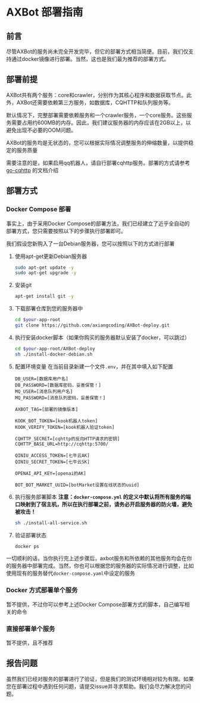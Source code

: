 # AXBot 部署指南

## 前言

尽管AXBot的服务尚未完全开发完毕，但它的部署方式相当简便。目前，我们仅支持通过docker镜像进行部署。当然，这也是我们最为推荐的部署方式。

## 部署前提

AXBot共有两个服务：core和crawler，分别作为其核心程序和数据获取节点。此外，AXBot还需要依赖第三方服务，如数据库，CQHTTP和队列服务等。

默认情况下，完整部署需要依赖服务和一个crawler服务，一个core服务。这些服务需要占用约600MB的内存。因此，我们建议服务器的内存应该在2GB以上，以避免出现不必要的OOM问题。

AXBot的服务均是无状态的，您可以根据实际情况调整服务的伸缩数量，以提供稳定的服务质量

需要注意的是，如果启用qq机器人，请自行部署cqhttp服务。部署的方式请参考 [go-cqhttp](https://github.com/Mrs4s/go-cqhttp) 的文档介绍

## 部署方式

### Docker Compose 部署

事实上，由于采用Docker Compose的部署方法，我们已经建立了近乎全自动的部署方式，您只需要按照以下的步骤执行部署即可。

我们假设您新购入了一台Debian服务器，您可以按照以下的方式进行部署

1. 使用apt-get更新Debian服务器
   ```bash
   sudo apt-get update -y
   sudo apt-get upgrade -y
   ```

2. 安装git
   ```bash
   apt-get install git -y
   ```

3. 下载部署仓库到您的服务器中
   ```bash
   cd $your-app-root
   git clone https://github.com/axiangcoding/AXBot-deploy.git
   ```

4. 执行安装docker脚本（如果你购买的服务器默认安装了docker，可以跳过）
   ```bash
   cd $your-app-root/AXBot-deploy
   sh ./install-docker-debian.sh
   ```

5. 配置环境变量
   在当前目录新建一个文件`.env`，并在其中填入如下配置
   
   
   ```
   DB_USER=[数据库用户名]
   DB_PASSWORD=[数据库密码，妥善保管！]
   MQ_USER=[消息队列用户名]
   MQ_PASSWORD=[消息队列密码，妥善保管！]
   
   AXBOT_TAG=[部署的镜像版本]
   
   KOOK_BOT_TOKEN=[kook机器人token]
   KOOK_VERIFY_TOKEN=[kook机器人验证token]
   
   CQHTTP_SECRET=[cqhttp的反向HTTP请求的密钥]
   CQHTTP_BASE_URL=http://cqhttp:5700/
   
   QINIU_ACCESS_TOKEN=[七牛云AK]
   QINIU_SECRET_TOKEN=[七牛云SK]
   
   OPENAI_API_KEY=[openai的AK]
   
   BOT_BOT_MARKET_UUID=[botMarket设置在线状态的uuid]
   ```
   
6. 执行服务部署脚本
   **注意：`docker-compose.yml` 的定义中默认将所有服务的端口映射到了宿主机，所以在执行部署之前，请务必开启服务器的防火墙，避免被攻击！**

   ```bash
   sh ./install-all-service.sh
   ```

7. 验证部署状态
   ```bash
   docker ps
   ```

一切顺利的话，当你执行完上述步骤后，axbot服务和所依赖的其他服务均会在你的服务器中部署完成。当然，你也可以根据您的服务器的实际情况进行调整，比如使用现有的服务替代`docker-compose.yaml`中设定的服务

### Docker 方式部署单个服务

暂不提供，不过你可以参考上述Docker Compose部署方式的脚本，自己编写相关的命令

### 直接部署单个服务

暂不提供，且不推荐

## 报告问题

虽然我们已经对服务的部署进行了验证，但是我们的测试环境相对较为有限。如果您在部署过程中遇到任何问题，请提交issue并寻求帮助。我们会尽力解决您的问题。